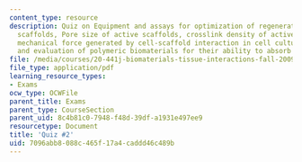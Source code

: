 ```yaml
---
content_type: resource
description: Quiz on Equipment and assays for optimization of regenerative activity
  scaffolds, Pore size of active scaffolds, crosslink density of active scaffolds,
  mechanical force generated by cell-scaffold interaction in cell culture (in vitro),
  and evaluation of polymeric biomaterials for their ability to absorb a protein.
file: /media/courses/20-441j-biomaterials-tissue-interactions-fall-2009/7096abb8088c465f17a4caddd46c489b_MIT20_441JF09_quiz2.pdf
file_type: application/pdf
learning_resource_types:
- Exams
ocw_type: OCWFile
parent_title: Exams
parent_type: CourseSection
parent_uid: 8c4b81c0-7948-f48d-39df-a1931e497ee9
resourcetype: Document
title: 'Quiz #2'
uid: 7096abb8-088c-465f-17a4-caddd46c489b
---
```

